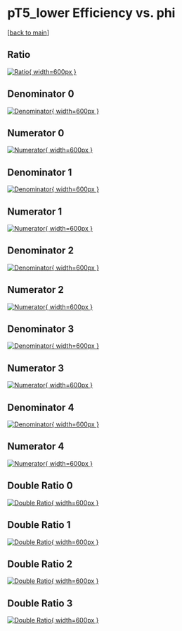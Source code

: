 # pT5_lower Efficiency vs. phi

[[back to main](./)]



## Ratio

[![Ratio](../mtv/var/pT5_lower_base_321_1_eff_phi.png){ width=600px }](../mtv/var/pT5_lower_base_321_1_eff_phi.pdf)

## Denominator 0

[![Denominator](../mtv/den/pT5_lower_base_321_1_eff_phi_den0.png){ width=600px }](../mtv/den/pT5_lower_base_321_1_eff_phi_den0.pdf)

## Numerator 0

[![Numerator](../mtv/num/pT5_lower_base_321_1_eff_phi_num0.png){ width=600px }](../mtv/num/pT5_lower_base_321_1_eff_phi_num0.pdf)

## Denominator 1

[![Denominator](../mtv/den/pT5_lower_base_321_1_eff_phi_den1.png){ width=600px }](../mtv/den/pT5_lower_base_321_1_eff_phi_den1.pdf)

## Numerator 1

[![Numerator](../mtv/num/pT5_lower_base_321_1_eff_phi_num1.png){ width=600px }](../mtv/num/pT5_lower_base_321_1_eff_phi_num1.pdf)

## Denominator 2

[![Denominator](../mtv/den/pT5_lower_base_321_1_eff_phi_den2.png){ width=600px }](../mtv/den/pT5_lower_base_321_1_eff_phi_den2.pdf)

## Numerator 2

[![Numerator](../mtv/num/pT5_lower_base_321_1_eff_phi_num2.png){ width=600px }](../mtv/num/pT5_lower_base_321_1_eff_phi_num2.pdf)

## Denominator 3

[![Denominator](../mtv/den/pT5_lower_base_321_1_eff_phi_den3.png){ width=600px }](../mtv/den/pT5_lower_base_321_1_eff_phi_den3.pdf)

## Numerator 3

[![Numerator](../mtv/num/pT5_lower_base_321_1_eff_phi_num3.png){ width=600px }](../mtv/num/pT5_lower_base_321_1_eff_phi_num3.pdf)

## Denominator 4

[![Denominator](../mtv/den/pT5_lower_base_321_1_eff_phi_den4.png){ width=600px }](../mtv/den/pT5_lower_base_321_1_eff_phi_den4.pdf)

## Numerator 4

[![Numerator](../mtv/num/pT5_lower_base_321_1_eff_phi_num4.png){ width=600px }](../mtv/num/pT5_lower_base_321_1_eff_phi_num4.pdf)

## Double Ratio 0

[![Double Ratio](../mtv/ratio/pT5_lower_base_321_1_eff_phi_ratio0.png){ width=600px }](../mtv/ratio/pT5_lower_base_321_1_eff_phi_ratio0.pdf)

## Double Ratio 1

[![Double Ratio](../mtv/ratio/pT5_lower_base_321_1_eff_phi_ratio1.png){ width=600px }](../mtv/ratio/pT5_lower_base_321_1_eff_phi_ratio1.pdf)

## Double Ratio 2

[![Double Ratio](../mtv/ratio/pT5_lower_base_321_1_eff_phi_ratio2.png){ width=600px }](../mtv/ratio/pT5_lower_base_321_1_eff_phi_ratio2.pdf)

## Double Ratio 3

[![Double Ratio](../mtv/ratio/pT5_lower_base_321_1_eff_phi_ratio3.png){ width=600px }](../mtv/ratio/pT5_lower_base_321_1_eff_phi_ratio3.pdf)

